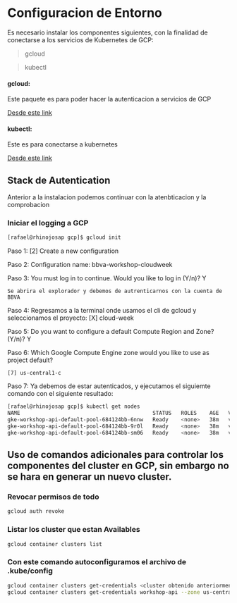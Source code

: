 
# Configuracion de Entorno


Es necesario instalar los componentes siguientes, con la finalidad de conectarse a los servicios de Kubernetes de GCP:

> gcloud 

> kubectl

#### gcloud:
Este paquete es para poder hacer la autenticacion a servicios de GCP

[Desde este link ](https://cloud.google.com/sdk/docs/quickstarts "google SDK cli install link")


#### kubectl:
Este es para conectarse a kubernetes

[Desde este link ](https://kubernetes.io/docs/tasks/tools/install-kubectl/ "Kubernetes cli install link")


## Stack de Autentication 

Anterior a la instalacion podemos continuar con la atenbticacion y la comprobacion 


### Iniciar el logging a GCP

```bash
[rafael@rhinojosap gcp]$ gcloud init
```

Paso 1: [2] Create a new configuration

Paso 2: Configuration name: <optional>
	bbva-workshop-cloudweek

Paso 3: You must log in to continue. Would you like to log in (Y/n)?  Y

	Se abrira el explorador y debemos de autrenticarnos con la cuenta de BBVA

Paso 4: Regresamos a la terminal onde usamos el cli de gcloud y seleccionamos el proyecto: [X] cloud-week

Paso 5: Do you want to configure a default Compute Region and Zone? (Y/n)? Y

Paso 6: Which Google Compute Engine zone would you like to use as project default? 

	[7] us-central1-c

Paso 7: Ya debemos de estar autenticados, y ejecutamos el siguiemte comando con el siguiente resultado:

```bash
[rafael@rhinojosap gcp]$ kubectl get nodes 
NAME                                          STATUS   ROLES    AGE   VERSION
gke-workshop-api-default-pool-684124bb-6nnw   Ready    <none>   38m   v1.16.8-gke.15
gke-workshop-api-default-pool-684124bb-9r0l   Ready    <none>   38m   v1.16.8-gke.15
gke-workshop-api-default-pool-684124bb-sm06   Ready    <none>   38m   v1.16.8-gke.15
```


## Uso de comandos adicionales para controlar los componentes del cluster en GCP, sin embargo no se hara en generar un nuevo cluster.


### Revocar permisos de todo 
```bash
gcloud auth revoke
```

### Listar los cluster que estan Availables
```bash
gcloud container clusters list
```

### Con este comando autoconfiguramos el archivo de .kube/config
```bash
gcloud container clusters get-credentials <cluster obtenido anteriormente>   --zone <Zona >
gcloud container clusters get-credentials workshop-api --zone us-central1-c
```


